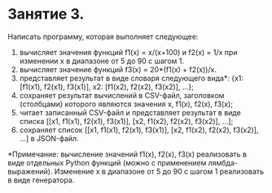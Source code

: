 # Занятие 3.
Написать программу, которая выполняет следующее:
1) вычисляет значения функций f1(x) = x/(x+100) и f2(x) = 1/x при изменении x в диапазоне от 5 до 90 с шагом 1.
2) вычисляет значение функций f3(x) = 20*(f1(x) + f2(x))/x.
3) представляет результат в виде словаря следующего вида*: {x1: [f1(x1),
f2(x1), f3(x1)], x2: [f1(x2), f2(x2), f3(x2)], …};
4) сохраняет результат вычислений в CSV-файл, заголовком (столбцами)
которого являются значения x, f1(x), f2(x), f3(x);
5) читает записанный CSV-файл и представляет результат в виде списка
[[x1, f1(x1), f2(x1), f3(x1)], [x2, f1(x2), f2(x2), f3(x2)], …];
6) сохраняет список [[x1, f1(x1), f2(x1), f3(x1)], [x2, f1(x2), f2(x2), f3(x2)], …] в
JSON-файл.

*Примечание: вычисление значений f1(x), f2(x), f3(x) реализовать в виде
отдельных Python функций (можно с применением лямбда-выражений). Изменение x в диапазоне от 5 до 90 с шагом 1 реализовать в виде генератора.